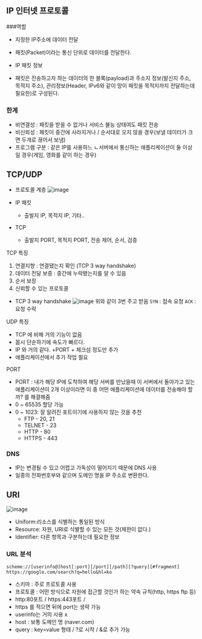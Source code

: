 ## IP 인터넷 프로토콜

###역할
* 지정한 IP주소에 데이터 전달
* 패킷(Packet)이라는 통신 단위로 데이터를 전달한다.

* IP 패킷 정보
- 패킷은 전송하고자 하는 데이터의 한 블록(payload)과 주소지 정보(발신지 주소, 목적지 주소), 관리정보(Header, IPv6와 같이 망이 패킷을 목적지까지 전달하는데 필요한)로 구성된다. 

### 한계
* 비연결성 : 패킷을 받을 수 없거나 서비스 불능 상태여도 패킷 전송
* 비신뢰성 : 패킷이 중간에 사라지거나 / 순서대로 오지 않을 경우(보낼 데이터가 크면 두개로 끊어서 보냄)
* 프로그램 구분 : 같은 IP를 사용하느 ㄴ서버에서 통신하는 애플리케이션이 둘 이상일 경우(게임, 영화를 같이 하는 경우)

## TCP/UDP

* 프로토콜 계층
![image](https://user-images.githubusercontent.com/97269799/224468234-504d473d-390f-4742-a4db-4fc6ff4fdafb.png)

* IP 패킷
  * 출발지 IP, 목적지 IP, 기타..

* TCP
  * 출발지 PORT, 목적지 PORT, 전송 제어, 순서, 검증

TCP 특징
1. 연결지향 : 연결됐는지 확인 (TCP 3 way handshake)
2. 데이터 전달 보증 : 중간에 누락됐는지를 알 수 있음
3. 순서 보장
4. 신뢰할 수 있는 프로토콜

* TCP 3 way handshake
![image](https://user-images.githubusercontent.com/97269799/224468339-063e3620-ec1a-4a4a-bca5-5559c4259c6c.png)
위와 같이 3번 주고 받음
`SYN` : 접속 요청
`ACK` : 요청 수락

UDP 특징
* TCP 에 비해 거의 기능이 없음
* 몹시 단순하기에 속도가 빠르다. 
* IP 와 거의 같다. +PORT + 체크섬 정도만 추가
* 애플리케이션에서 추가 작업 필요

PORT
* PORT : 내가 해당 IP에 도착하여 해당 서버를 만났을때 이 서버에서 돌아가고 있는 애플리케이션이 2개 이상이라면 이 중 어떤 애플리케이션에 데이터를 전송해야 할까? 를 해결해줌 
* 0 ~ 65535 할당 가능
* 0 ~ 1023: 잘 알려진 포트이기에 사용하지 않는 것을 추천
  * FTP - 20, 21
  * TELNET - 23
  * HTTP - 80
  * HTTPS - 443

### DNS
* IP는 변경될 수 있고 어렵고 가독성이 떨어지기 때문에 DNS 사용
* 일종의 전화번호부와 같으며 도메인 명을 IP 주소로 변환한다. 


## URI 
![image](https://user-images.githubusercontent.com/97269799/224469060-c6fa2981-f43e-47b5-bb05-7e7f29403aab.png)
* Uniform:리소스를 식별하는 통일된 방식
* Resource: 자원, URI로 식별할 수 있는 모든 것(제한이 없다.)
* Identifier: 다른 항목과 구분하는데 필요한 정보

### URL 분석
`scheme://[userinfo@]host[:port][/port][/path][?query][#fragment]`
`https://google.com/search?q=hello&hl=ko`
* 스키마 : 주로 프로토콜 사용
 * 프로토콜 : 어떤 방식으로 자원에 접근할 것인가 하는 약속 규칙(http, https ftp 등)
* http:80포트 / https:443포트 / 
* https 를 적으면 뒤에 port는 생략 가능
* userinfo는 거의 사용 x
* host : 보통 도메인 명 (naver.com)
* query : key=value 형태 / ?로 시작 / &로 추가 가능

